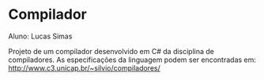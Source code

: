 # Compilador

Aluno: Lucas Simas

Projeto de um compilador desenvolvido em C# da disciplina de compiladores. 
As especificações da linguagem podem ser encontradas em: http://www.c3.unicap.br/~silvio/compiladores/
